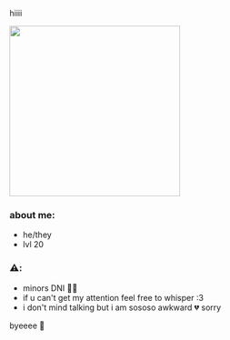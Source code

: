 hiiii 

<img src="https://img1.picmix.com/output/pic/normal/7/8/2/9/11929287_b3935.gif" width="300" />

### about me:
- he/they
- lvl 20

### ⚠️:
- minors DNI 🫵🔞
- if u can't get my attention feel free to whisper :3
- i don't mind talking but i am sososo awkward 💔 sorry

byeeee 🤙
